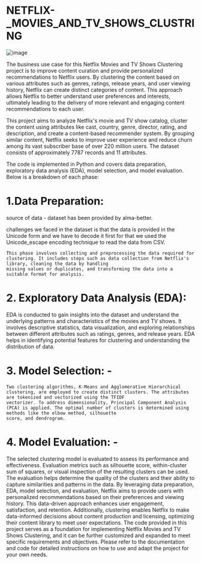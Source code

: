 # NETFLIX-_MOVIES_AND_TV_SHOWS_CLUSTRING
![image](https://github.com/Rahul-2045/NETFLIX-_MOVIES_AND_TV_SHOWS_CLUSTRING/assets/116415973/d0dc52c1-bbf1-4794-adb3-03cbe6492376)




The business use case for this Netflix Movies and TV Shows Clustering project is to improve content curation and provide personalized recommendations to Netflix users. By clustering the content based on various attributes such as genres, ratings, release years, and user viewing history, Netflix can create distinct categories of content. This approach allows Netflix to better understand user preferences and interests, ultimately leading to the delivery of more relevant and engaging content recommendations to each user.

This project aims to analyze Netflix's movie and TV show catalog, cluster the content using attributes like cast, country, genre, director, rating, and description, and create a content-based recommender system. By grouping similar content, Netflix seeks to improve user experience and reduce churn among its vast subscriber base of over 220 million users. The dataset consists of approximately 7787 records and 11 attributes.

 The code is implemented in Python and covers data preparation, exploratory data analysis (EDA), model selection, and model evaluation. Below is a breakdown of each phase: 
 
# 1.Data Preparation:
   
   source of data - dataset has been provided by alma-better.

   challenges we faced in the dataset is that the data is provided in the Unicode form and we have to decode it first for that we used the Unicode_escape encoding technique to read the 
   data from CSV.

    This phase involves collecting and preprocessing the data required for clustering. It includes steps such as data collection from Netflix's library, cleaning the data by handling 
    missing values or duplicates, and transforming the data into a suitable format for analysis. 

# 2. Exploratory Data Analysis (EDA):
   
   EDA is conducted to gain insights into the dataset and understand the underlying patterns and characteristics of the movies and TV shows. It involves descriptive statistics, data 
   visualization, and exploring relationships between different attributes such as ratings, genres, and release years. EDA helps in identifying potential features for clustering and 
   understanding the distribution of data.
 
# 3. Model Selection: -
   
    Two clustering algorithms, K-Means and Agglomerative Hierarchical clustering, are employed to create distinct clusters. The attributes are tokenized and vectorized using the TFIDF 
    vectorizer. To address dimensionality, Principal Component Analysis (PCA) is applied. The optimal number of clusters is determined using methods like the elbow method, silhouette 
    score, and dendrogram.
 
# 4. Model Evaluation: -

  The selected clustering model is evaluated to assess its performance and effectiveness. Evaluation metrics such as silhouette score, within-cluster sum of squares, or visual inspection 
  of the resulting clusters can be used. The evaluation helps determine the quality of the clusters and their ability to capture similarities and patterns in the data. By leveraging data 
  preparation, EDA, model selection, and evaluation, Netflix aims to provide users with personalized recommendations based on their preferences and viewing history. This data-driven 
  approach enhances user engagement, satisfaction, and retention. Additionally, clustering enables Netflix to make data-informed decisions about content production and licensing, 
  optimizing their content library to meet user expectations. The code provided in this project serves as a foundation for implementing Netflix Movies and TV Shows Clustering, and it can 
  be further customized and expanded to meet specific requirements and objectives. Please refer to the documentation and code for detailed instructions on how to use and adapt the project 
  for your own needs.
